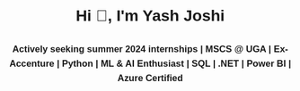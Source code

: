 <h1 align="center">Hi 👋, I'm Yash Joshi</h1>
<h3 align="center">Actively seeking summer 2024 internships | MSCS @ UGA | Ex-Accenture | Python | ML & AI Enthusiast | SQL | .NET | Power BI | Azure Certified</h3>


<!DOCTYPE html>
<html lang="en">

<head>
    <meta charset="UTF-8">
    <meta name="viewport" content="width=device-width, initial-scale=1.0">
    <title>Yash Joshi - GitHub Profile</title>
    <style>
        body {
            font-family: Arial, sans-serif;
            margin: 20px;
            line-height: 1.6;
        }

        h1 {
            color: #333;
        }

        h2 {
            color: #555;
        }

        p {
            margin-bottom: 15px;
        }

        ul {
            list-style-type: none;
            padding: 0;
        }

        li {
            margin-bottom: 5px;
        }

        a {
            color: #007BFF;
            text-decoration: none;
            font-weight: bold;
        }

        a:hover {
            text-decoration: underline;
        }
    </style>
</head>

<body>

    <h1>Yash Joshi - GitHub Profile</h1>

    <h2>Profile:</h2>
    <p>🎓 Enthusiastic computer engineering graduate student pursuing a Master's in Computer Science from the University of Georgia. I bring nearly 2 years of professional experience from Accenture, where I contributed to cross-platform application development using .NET, specializing in test automation, REST APIs, and database optimization.</p>

    <h2>Skills:</h2>
    <ul>
        <li><strong>Programming Languages:</strong> C, C++, Java, Python, C#</li>
        <li><strong>Web Application Tools:</strong> JavaScript, HTML, CSS</li>
        <li><strong>Database Skills:</strong> MS SQL, PL/SQL</li>
        <li><strong>Cloud Technology:</strong> Microsoft Azure Cloud</li>
        <li><strong>Tools:</strong> SQL-Server Management Studio, Microsoft Power-BI (Basic)</li>
        <li><strong>Platforms:</strong> Windows XP/Vista/2000, Linux</li>
        <li><strong>Framework:</strong> Django, ASP.NET</li>
    </ul>

    <h2>Professional Achievements:</h2>
    <ul>
        <li>🚀 <strong>Cross-Platform App Development:</strong> Led the collaborative development of a robust cross-platform application using .NET, automating web/native app testing and boosting efficiency by 60%.</li>
        <li>⚙️ <strong>Resilient REST APIs:</strong> Engineered REST APIs with Azure APIM and Postman, enhancing functionality for client applications.</li>
        <li>📈 <strong>Optimization and Efficiency:</strong> Optimized MS-SQL table schemas, stored procedures, and implemented ETL workflows in Azure, reducing cloud operating costs by 30%.</li>
        <li>📊 <strong>Data Analysis and Visualization:</strong> Led a team in utilizing Power-BI for reports with interactive dashboards, accelerating data analysis by 40% and implementing advanced data visualization techniques.</li>
        <li>🔍 <strong>Problem-Solving and Agile Dev:</strong> Promptly resolved client-reported bugs, played a pivotal role in high-profile projects, and implemented Git branching strategies for enhanced collaboration.</li>
    </ul>

    <h2>Certifications:</h2>
    <ul>
        <li>🏆 Microsoft AZ-204</li>
        <li>🏆 Microsoft AZ-900</li>
        <li>🏆 Microsoft PL-900</li>
        <li>🏆 Microsoft SC-900</li>
    </ul>

    <h2>Interests:</h2>
    <ul>
        <li>📊 Data Science, Analysis</li>
        <li>☁️ Cloud Technologies</li>
        <li>📚 Continuous Learning</li>
        <li>👥 Collaboration</li>
        <li>💻 Software Development Engineering (SDE)</li>
    </ul>

    <p>Feel free to connect with me on <a href="https://www.linkedin.com/in/yash-joshi818" target="_blank">LinkedIn</a> or check out my <a href="https://github.com/ypjoshi18" target="_blank">GitHub</a> for more projects and contributions! 🚀</p>

</body>

</html>

